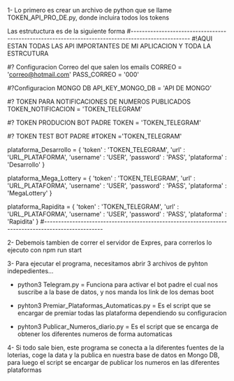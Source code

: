 
1- Lo primero es crear un archivo de python que se llame TOKEN_API_PRO_DE.py, donde incluira todos los tokens

Las estrutuctura es de la siguiente forma
#---------------------------------------------------------------------------------------------------
#!AQUI ESTAN TODAS LAS API IMPORTANTES DE MI APLICACION Y TODA LA ESTRCUTURA

#? Configuracion Correo del que salen los emails
CORREO = 'correo@hotmail.com'
PASS_CORREO = '000'

#?Configuracion MONGO DB
API_KEY_MONGO_DB = 'API DE MONGO'

#? TOKEN PARA NOTIFICACIONES DE NUMEROS PUBLICADOS
TOKEN_NOTIFICACION = 'TOKEN_TELEGRAM'

#? TOKEN PRODUCION BOT PADRE
TOKEN = 'TOKEN_TELEGRAM'

#? TOKEN TEST BOT PADRE
#TOKEN ='TOKEN_TELEGRAM'


plataforma_Desarrollo = {
    'token'         :   'TOKEN_TELEGRAM',
    'url'           :   'URL_PLATAFORMA',
    'username'      :   'USER',
    'password'      :   'PASS',
    'plataforma'    :   'Desarrollo'
}

plataforma_Mega_Lottery = {
    'token'         :   'TOKEN_TELEGRAM',
    'url'           :   'URL_PLATAFORMA',
    'username'      :   'USER',
    'password'      :   'PASS',
    'plataforma'    :   'MegaLottery'
}

plataforma_Rapidita = {
    'token'         :   'TOKEN_TELEGRAM',
    'url'           :   'URL_PLATAFORMA',
    'username'      :   'USER',
    'password'      :   'PASS',
    'plataforma'    :   'Rapidita'
}
#---------------------------------------------------------------------------------------------------

2- Debemois tambien de correr el servidor de Expres, para correrlos lo ejecuto con npm run start


3- Para ejecutar el programa, necesitamos abrir 3 archivos de pyhton indepedientes...

- python3 Telegram.py = Funciona para activar el bot padre el cual nos suscribe a la base de datos, y nos manda los link de los demas boot

- pyhton3 Premiar_Plataformas_Automaticas.py = Es el script que se encargar de premiar todas las plataforma dependiendo su configuracion

- pyhton3 Publicar_Numeros_diario.py = Es el script que se encarga de obtener los diferentes numeros de forma automaticas

4- Si todo sale bien, este programa se conecta a la diferentes fuentes de la loterias, coge la data y la publica en nuestra base de datos en Mongo DB, para luego el script se encargar de publicar los numeros en las diferentes plataformas